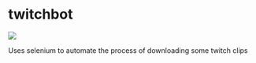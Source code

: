 # twitchbot

![](https://gfycat.com/plasticglumgarpike)

Uses selenium to automate the process of downloading some twitch clips
